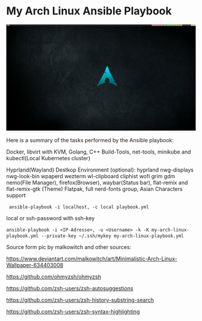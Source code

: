 # My Arch Linux Ansible Playbook

![Screenshot](screenshot.jpg)

Here is a summary of the tasks performed by the Ansible playbook:

Docker, libvirt with KVM, Golang, C++ Build-Tools, net-tools, minikube and kubectl(Local Kubernetes cluster)

Hyprland(Wayland) Destkop Environment (optional):
hyprland nwg-displays nwg-look-bin wpaperd wezterm wl-clipboard cliphist wofi grim gdm
nemo(File Manager), firefox(Browser), waybar(Status bar), flat-remix and flat-remix-gtk (Theme)
Flatpak, full nerd-fonts group, Asian Characters support

```
 ansible-playbook -i localhost, -c local playbook.yml
```

local or ssh-password with ssh-key

```
ansible-playbook -i <IP-Adresse>, -u <Username> -k -K my-arch-linux-playbook.yml --private-key ~/.ssh/mykey my-arch-linux-playbook.yml
```

Source form pic by malkowitch and other sources: 

https://www.deviantart.com/malkowitch/art/Minimalistic-Arch-Linux-Wallpaper-634403008


https://github.com/ohmyzsh/ohmyzsh


https://github.com/zsh-users/zsh-autosuggestions


https://github.com/zsh-users/zsh-history-substring-search


https://github.com/zsh-users/zsh-syntax-highlighting